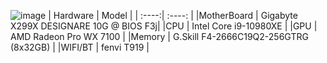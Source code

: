 ![image](https://user-images.githubusercontent.com/9653438/198443597-eefb89b4-6a59-4f08-8835-1c3a5d87b1f6.png)
| Hardware | Model |
| :----:| :----: |
|MotherBoard | Gigabyte X299X DESIGNARE 10G @ BIOS F3j|
|CPU | Intel Core i9-10980XE |
|GPU | AMD Radeon Pro WX 7100 |
|Memory | G.Skill F4-2666C19Q2-256GTRG (8x32GB) |
|WIFI/BT | fenvi T919 |
